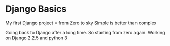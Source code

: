 # Django Basics

My first Django project = from Zero to sky
Simple is better than complex

Going back to Django after a long time. So starting from zero again.
Working on Django 2.2.5 and python 3